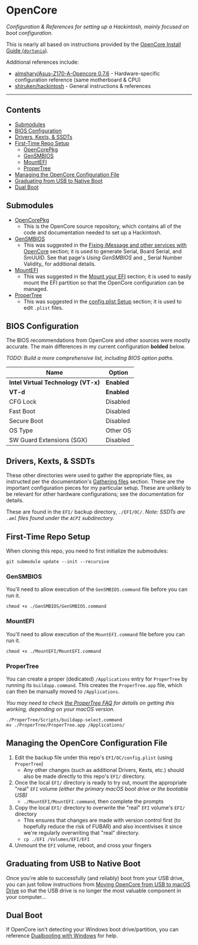 # OpenCore

_Configuration & References for setting up a Hackintosh, mainly focused on boot configuration._

This is nearly all based on instructions provided by the [OpenCore
Install Guide (`dortania`)](https://dortania.github.io/OpenCore-Install-Guide/).

Additional references include:
- [almshary/Asus-Z170-A-Opencore 0.7.6](https://github.com/almshary/Asus-Z170-A-Opencore-0.7.6) - Hardware-specific configuration reference (same motherboard & CPU)
- [shiruken/hackintosh](https://github.com/shiruken/hackintosh) - General instructions & references

---

## Contents

* [Submodules](#submodules)
* [BIOS Configuration](#bios-configuration)
* [Drivers, Kexts, & SSDTs](#drivers-kexts-ssdts)
* [First-Time Repo Setup](#first-time-repo-setup)
    * [OpenCorePkg](#opencorepkg)
    * [GenSMBIOS](#gensmbios)
    * [MountEFI](#mountefi)
    * [ProperTree](#propertree)
* [Managing the OpenCore Configuration File](#managing-the-opencore-configuration-file)
* [Graduating from USB to Native Boot](#graduating-from-usb-to-native-boot)
* [Dual Boot](#dual-boot)

## Submodules

- [OpenCorePkg](https://github.com/acidanthera/OpenCorePkg)
    - This is the OpenCore source repository, which contains all of the code and documentation needed to set up a Hackintosh.
- [GenSMBIOS](https://github.com/corpnewt/GenSMBIOS)
    - This was suggested in the [Fixing iMessage and other services with OpenCore](https://dortania.github.io/OpenCore-Post-Install/universal/iservices.html) section; it is used to generate Serial, Board Serial, and SmUUID. See that page's _Using GenSMBIOS_ and _ Serial Number Validity_ for additional details.
- [MountEFI](https://github.com/corpnewt/MountEFI)
    - This was suggested in the [Mount your EFI](https://dortania.github.io/OpenCore-Post-Install/universal/update.html#_2-mount-your-efi) section; it is used to easily mount the EFI partition so that the OpenCore configuration can be managed.
- [ProperTree](https://github.com/corpnewt/ProperTree)
    - This was suggested in the [config.plist Setup](https://dortania.github.io/OpenCore-Install-Guide/config.plist) section; it is used to edit `.plist` files.

## BIOS Configuration

The BIOS recommendations from OpenCore and other sources were mostly accurate. The main differences in my current configuration **bolded** below.

_TODO: Build a more comprehensive list, including BIOS option paths._

| Name | Option |
| ---- | ------ |
| **Intel Virtual Technology (VT-x)** | **Enabled** |
| **VT-d** | **Enabled** |
| CFG Lock | Disabled |
| Fast Boot | Disabled |
| Secure Boot | Disabled |
| OS Type | Other OS |
| SW Guard Extensions (SGX) | Disabled |

## Drivers, Kexts, & SSDTs

These other directories were used to gather the appropriate files, as instructed per the documentation's [Gathering files](https://dortania.github.io/OpenCore-Install-Guide/ktext.html) section. These are the important configuration pieces for my particular setup. These are unlikely to be relevant for other hardware configurations; see the documentation for details.

These are found in the `EFI/` backup directory, `./EFI/OC/`. _Note: SSDTs are `.aml` files found under the `ACPI` subdirectory._

## First-Time Repo Setup

When cloning this repo, you need to first initialize the submodules:

```
git submodule update --init --recursive
```

### GenSMBIOS

You'll need to allow execution of the `GenSMBIOS.command` file before you can run it.

```
chmod +x ./GenSMBIOS/GenSMBIOS.command
```

### MountEFI

You'll need to allow execution of the `MountEFI.command` file before you can run it.

```
chmod +x ./MountEFI/MountEFI.command
```

### ProperTree

You can create a proper (dedicated) `/Applications` entry for `ProperTree` by running its `buildapp.command`. This creates the `ProperTree.app` file, which can then be manually moved to `/Applications`.

_You may need to check [the ProperTree FAQ](https://github.com/corpnewt/ProperTree/tree/94e5ed616abb5175dca1dc49bd2292e8d007fd4d#faq) for details on getting this working, depending on your macOS version._

```
./ProperTree/Scripts/buildapp-select.command
mv ./ProperTree/ProperTree.app /Applications/
```

## Managing the OpenCore Configuration File

1. Edit the backup file under this repo's `EFI/OC/config.plist` (using `ProperTree`)
    - Any other changes (such as additional Drivers, Kexts, etc.) should also be made directly to this repo's `EFI/` directory.
2. Once the local `EFI/` directory is ready to try out, mount the appropriate "real" `EFI` volume _(either the primary macOS boot drive or the bootable USB)_
    - `./MountEFI/MountEFI.command`, then complete the prompts
3. Copy the local `EFI/` directory to overwrite the "real" `EFI` volume's `EFI/` directory
    - This ensures that changes are made with version control first (to hopefully reduce the risk of FUBAR) and also incentivises it since we're regularly overwriting that "real" directory.
    - `cp ./EFI /Volumes/EFI/EFI`
4. Unmount the `EFI` volume, reboot, and cross your fingers

## Graduating from USB to Native Boot

Once you're able to successfully (and reliably) boot from your USB drive, you can just follow instructions from [Moving OpenCore from USB to macOS Drive](https://dortania.github.io/OpenCore-Post-Install/universal/oc2hdd.html) so that the USB drive is no longer the most valuable component in your computer...

## Dual Boot

If OpenCore isn't detecting your Windows boot drive/partition, you can reference [Dualbooting with Windows](https://dortania.github.io/OpenCore-Multiboot/oc/win.html#dualbooting-with-windows) for help.
